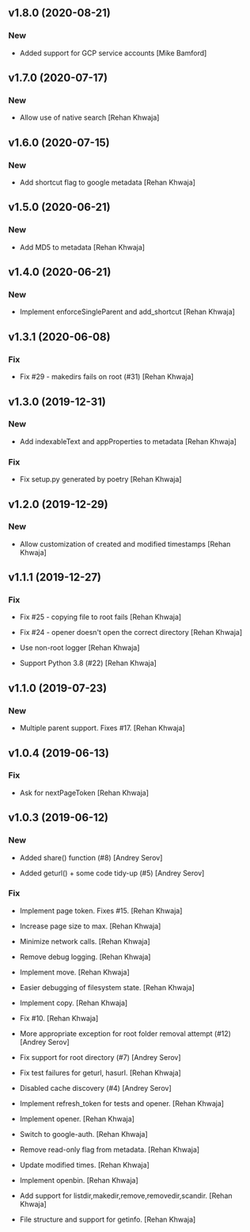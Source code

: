 ## v1.8.0 (2020-08-21)

### New

* Added support for GCP service accounts [Mike Bamford]


## v1.7.0 (2020-07-17)

### New

* Allow use of native search [Rehan Khwaja]


## v1.6.0 (2020-07-15)

### New

* Add shortcut flag to google metadata [Rehan Khwaja]


## v1.5.0 (2020-06-21)

### New

* Add MD5 to metadata [Rehan Khwaja]


## v1.4.0 (2020-06-21)

### New

* Implement enforceSingleParent and add_shortcut [Rehan Khwaja]


## v1.3.1 (2020-06-08)

### Fix

* Fix #29 - makedirs fails on root (#31) [Rehan Khwaja]


## v1.3.0 (2019-12-31)

### New

* Add indexableText and appProperties to metadata [Rehan Khwaja]

### Fix

* Fix setup.py generated by poetry [Rehan Khwaja]


## v1.2.0 (2019-12-29)

### New

* Allow customization of created and modified timestamps [Rehan Khwaja]


## v1.1.1 (2019-12-27)

### Fix

* Fix #25 - copying file to root fails [Rehan Khwaja]

* Fix #24 - opener doesn't open the correct directory [Rehan Khwaja]

* Use non-root logger [Rehan Khwaja]

* Support Python 3.8 (#22) [Rehan Khwaja]


## v1.1.0 (2019-07-23)

### New

* Multiple parent support. Fixes #17. [Rehan Khwaja]


## v1.0.4 (2019-06-13)

### Fix

* Ask for nextPageToken [Rehan Khwaja]


## v1.0.3 (2019-06-12)

### New

* Added share() function (#8) [Andrey Serov]

* Added geturl() + some code tidy-up (#5) [Andrey Serov]

### Fix

* Implement page token. Fixes #15. [Rehan Khwaja]

* Increase page size to max. [Rehan Khwaja]

* Minimize network calls. [Rehan Khwaja]

* Remove debug logging. [Rehan Khwaja]

* Implement move. [Rehan Khwaja]

* Easier debugging of filesystem state. [Rehan Khwaja]

* Implement copy. [Rehan Khwaja]

* Fix #10. [Rehan Khwaja]

* More appropriate exception for root folder removal attempt (#12) [Andrey Serov]

* Fix support for root directory (#7) [Andrey Serov]

* Fix test failures for geturl, hasurl. [Rehan Khwaja]

* Disabled cache discovery (#4) [Andrey Serov]

* Implement refresh_token for tests and opener. [Rehan Khwaja]

* Implement opener. [Rehan Khwaja]

* Switch to google-auth. [Rehan Khwaja]

* Remove read-only flag from metadata. [Rehan Khwaja]

* Update modified times. [Rehan Khwaja]

* Implement openbin. [Rehan Khwaja]

* Add support for listdir,makedir,remove,removedir,scandir. [Rehan Khwaja]

* File structure and support for getinfo. [Rehan Khwaja]
